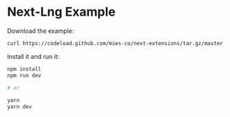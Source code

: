 # Next-Lng Example

Download the example:

```sh
curl https://codeload.github.com/mies-co/next-extensions/tar.gz/master | tar -xz --strip=2 next-extensions-master/examples/next-lng-example
```

Install it and run it:

```sh
npm install
npm run dev
 
# or

yarn
yarn dev
```